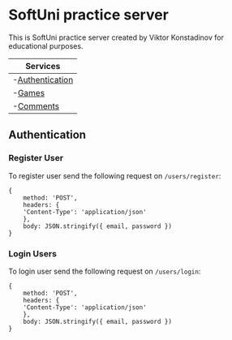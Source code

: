 # SoftUni practice server

This is SoftUni practice server created by Viktor Konstadinov for educational purposes.

| Services
|---
| -[Authentication](#authentication)
| -[Games](#games)
| -[Comments](#comments)

## Authentication

### Register User

To register user send the following request on `/users/register`:
```
{
    method: 'POST',
    headers: {
    'Content-Type': 'application/json'
    },
    body: JSON.stringify({ email, password })
}
```

### Login Users

To login user send the following request on `/users/login`:

```
{
    method: 'POST',
    headers: {
    'Content-Type': 'application/json'
    },
    body: JSON.stringify({ email, password })
}
```